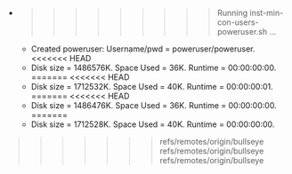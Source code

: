 * >>>>>>>>> Running inst-min-con-users-poweruser.sh ...
  * Created poweruser: Username/pwd = poweruser/poweruser.
<<<<<<< HEAD
  * Disk size = 1486576K. Space Used = 36K. Runtime = 00:00:00:00.
=======
<<<<<<< HEAD
  * Disk size = 1712532K. Space Used = 40K. Runtime = 00:00:00:01.
=======
<<<<<<< HEAD
  * Disk size = 1486476K. Space Used = 36K. Runtime = 00:00:00:00.
=======
  * Disk size = 1712528K. Space Used = 40K. Runtime = 00:00:00:00.
>>>>>>> refs/remotes/origin/bullseye
>>>>>>> refs/remotes/origin/bullseye
>>>>>>> refs/remotes/origin/bullseye

